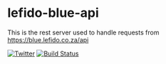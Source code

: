 # lefido-blue-api
This is the rest server used to handle requests from https://blue.lefido.co.za/api


[![Twitter](https://img.shields.io/badge/twitter-@4Ply_ZA-blue.svg)](https://twitter.com/4Ply_ZA)
[![Build Status](https://travis-ci.org/4Ply/lefido-blue-api.svg?branch=master)](https://travis-ci.org/4Ply/lefido-blue-api)
